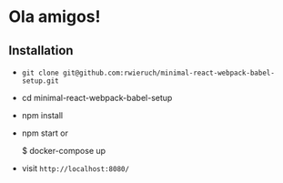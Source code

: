 # Ola amigos!

## Installation

* `git clone git@github.com:rwieruch/minimal-react-webpack-babel-setup.git`
* cd minimal-react-webpack-babel-setup
* npm install
* npm start
or

    $ docker-compose up

* visit `http://localhost:8080/`
